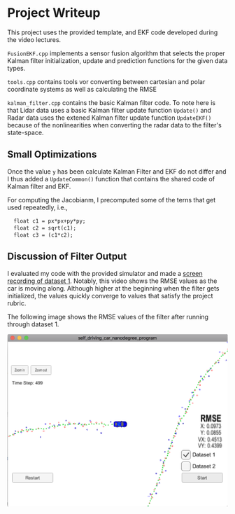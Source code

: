 # Project Writeup

This project uses the provided template, and EKF code developed during the video lectures.

`FusionEKF.cpp` implements a sensor fusion algorithm that selects the proper Kalman filter initialization, update and prediction functions for the given data types.

`tools.cpp` contains tools vor converting between cartesian and polar coordinate systems as well as calculating the RMSE

`kalman_filter.cpp` contains the basic Kalman filter code. To note here is that Lidar data uses a basic Kalman filter update function `Update()` and Radar data uses the extened Kalman filter update function `UpdateEKF()` because of the nonlinearities when converting the radar data to the filter's state-space.

## Small Optimizations

Once the value `y` has been calculate Kalman Filter and EKF do not differ and I thus added a `UpdateCommon()` function that contains the shared code of Kalman filter and EKF.

For computing the Jacobianm, I precomputed some of the terns that get used repeatedly, i.e.,
```  
  float c1 = px*px+py*py;
  float c2 = sqrt(c1);
  float c3 = (c1*c2);
  ```

## Discussion of Filter Output

I evaluated my code with the provided simulator and made a [screen recording of dataset 1](carnd-ekf.mp4). Notably, this video shows the RMSE values as the car is moving along. Although higher at the beginning when the filter gets initialized, the values quickly converge to values that satisfy the project rubric.

The following image shows the RMSE values of the filter after running through dataset 1.

![RMSE Final](dataset1_rmse_final.png)
